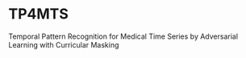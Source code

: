 # TP4MTS
Temporal Pattern Recognition for Medical Time Series by Adversarial Learning with Curricular Masking
